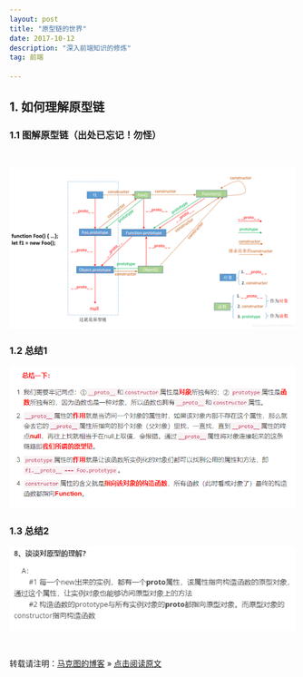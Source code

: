 ```yaml
---
layout: post
title: "原型链的世界"
date: 2017-10-12
description: "深入前端知识的修炼"
tag: 前端  

---
```

## **1. 如何理解原型链**

### **1.1 图解原型链（出处已忘记！勿怪）**  

<br />

![](/images/posts/prototype/原型链-图解1.png)

### 1.2 总结1

![](/images/posts/prototype/原型链-总结1.png)

### 1.3 总结2

![](/images/posts/prototype/原型链-总结2.png)

<br>

转载请注明：[马克图的博客](https://markto22.github.io) » [点击阅读原文](https://markto22.github.io/2014/11/ModularDev_introduce/)